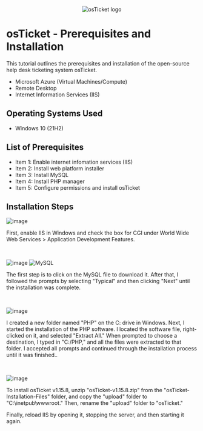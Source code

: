 <p align="center">
<img src="https://i.imgur.com/Clzj7Xs.png" alt="osTicket logo"/>
</p>

<h1>osTicket - Prerequisites and Installation</h1>
This tutorial outlines the prerequisites and installation of the open-source help desk ticketing system osTicket.<br />


- Microsoft Azure (Virtual Machines/Compute)
- Remote Desktop
- Internet Information Services (IIS)

<h2>Operating Systems Used </h2>

- Windows 10</b> (21H2)

<h2>List of Prerequisites</h2>

- Item 1: Enable internet infomation services (IIS)
- Item 2: Install web platform installer
- Item 3: Install MySQL
- Item 4: Install PHP manager
- Item 5: Configure permissions and install osTicket

<h2>Installation Steps</h2>

![image](https://github.com/user-attachments/assets/54f8b2fc-c3d6-48b4-87f9-d4d257bdbbfe)

<p>
First, enable IIS in Windows and check the box for CGI under World Wide Web Services > Application Development Features.
</p>
<br />

![image](https://github.com/user-attachments/assets/f22d4448-b57a-4a8f-b779-bb3f9a7b3852)
![MySQL](https://github.com/user-attachments/assets/4b17d6d4-e555-49b5-bea1-964746281f7a)

<p>
  The first step is to click on the MySQL file to download it. After that, I followed the prompts by selecting "Typical" and then clicking "Next" until the installation was complete.
  </p>
  <br/>
  
  ![image](https://github.com/user-attachments/assets/1d551828-9614-44ec-8e9c-2dd1534ccde9)
<p>  
I created a new folder named "PHP" on the C: drive in Windows. Next, I started the installation of the PHP software. I located the software file, right-clicked on it, and selected "Extract All." When prompted to choose a destination, I typed in "C:/PHP," and all the files were extracted to that folder. I accepted all prompts and continued through the installation process until it was finished..
</p>
<br />

![image](https://github.com/user-attachments/assets/b3cd7f09-81b9-4b41-9db5-4924130d5904)

<p>
To install osTicket v1.15.8, unzip "osTicket-v1.15.8.zip" from the "osTicket-Installation-Files" folder, and copy the "upload" folder to "C:\inetpub\wwwroot." Then, rename the "upload" folder to "osTicket."

Finally, reload IIS by opening it, stopping the server, and then starting it again.
</p>
<br />
